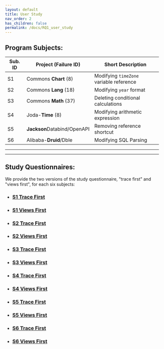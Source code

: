 ```yaml
---
layout: default
title: User Study
nav_order: 2
has_children: false
permalink: /docs/RQ1_user_study
---
```

## Program Subjects:

| Sub. ID | Project (Failure ID)         | Short Description                        |
|---------|------------------------------|------------------------------------------|
| S1     | Commons **Chart** (8)         | Modifying `timeZone` variable reference  |
| S2     | Commons **Lang** (18)         | Modifying `year` format                  |
| S3     | Commons **Math** (37)         | Deleting conditional calculations        |
| S4     | Joda-**Time** (8)             | Modifying arithmetic expression          |
| S5     | **Jackson**Databind/OpenAPI   | Removing reference shortcut              |
| S6     | Alibaba-**Druid**/Dble        | Modifying SQL Parsing                    |

---
---

## Study Questionnaires:
We provide the two versions of the study questionnaire, "trace first" and "views first", for each six subjects:

* ### [S1 Trace First](../../assets/data/questionnaries/S1_TraceFirstQuestionnaire.pdf)

* ### [S1 Views First](../../assets/data/questionnaries/S1_ViewFirstQuestionnaire.pdf)

* ### [S2 Trace First](../../assets/data/questionnaries/S2_TraceFirstQuestionnaire.pdf)

* ### [S2 Views First](../../assets/data/questionnaries/S2_ViewFirstQuestionnaire.pdf)

* ### [S3 Trace First](../../assets/data/questionnaries/S3_TraceFirstQuestionnaire.pdf)

* ### [S3 Views First](../../assets/data/questionnaries/S3_ViewFirstQuestionnaire.pdf)

* ### [S4 Trace First](../../assets/data/questionnaries/S4_TraceFirstQuestionnaire.pdf)

* ### [S4 Views First](../../assets/data/questionnaries/S4_ViewFirstQuestionnaire.pdf)

* ### [S5 Trace First](../../assets/data/questionnaries/S5_TraceFirstQuestionnaire.pdf)

* ### [S5 Views First](../../assets/data/questionnaries/S5_ViewFirstQuestionnaire.pdf)

* ### [S6 Trace First](../../assets/data/questionnaries/S6_TraceFirstQuestionnaire.pdf)

* ### [S6 Views First](../../assets/data/questionnaries/S6_ViewFirstQuestionnaire.pdf)